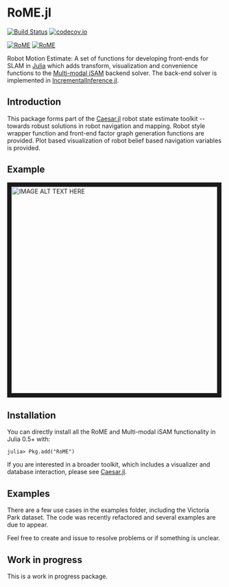 # RoME.jl

[![Build Status](https://travis-ci.org/dehann/RoME.jl.svg?branch=master)](https://travis-ci.org/dehann/RoME.jl)
[![codecov.io](https://codecov.io/github/dehann/RoME.jl/coverage.svg?branch=master)](https://codecov.io/github/dehann/RoME.jl?branch=master)

[![RoME](http://pkg.julialang.org/badges/RoME_0.5.svg)](http://pkg.julialang.org/?pkg=RoME&ver=0.5)
[![RoME](http://pkg.julialang.org/badges/RoME_0.6.svg)](http://pkg.julialang.org/?pkg=RoME&ver=0.6)


Robot Motion Estimate: A set of functions for developing front-ends for SLAM in [Julia](www.julialang.org) which adds transform, visualization and convenience functions to the [Multi-modal iSAM](http://frc.ri.cmu.edu/~kaess/pub/Fourie16iros.pdf) backend solver. The back-end solver is implemented in [IncrementalInference.jl](https://github.com/dehann/IncrementalInference.jl).

## Introduction

This package forms part of the [Caesar.jl](https://github.com/dehann/Caesar.jl) robot state estimate toolkit -- towards robust solutions in robot navigation and mapping. Robot style wrapper function and front-end factor graph generation functions are provided. Plot based visualization of robot belief based navigation variables is provided.

## Example

<a href="https://vimeo.com/190052649" target="_blank"><img src="https://raw.githubusercontent.com/dehann/IncrementalInference.jl/master/doc/images/mmisamvid01.gif" alt="IMAGE ALT TEXT HERE" width="480" border="10" /></a>

## Installation

You can directly install all the RoME and Multi-modal iSAM functionality in Julia 0.5+ with:

    julia> Pkg.add("RoME")

If you are interested in a broader toolkit, which includes a visualizer and database interaction, please see [Caesar.jl](https://github.com/dehann/Caesar.jl).

## Examples

There are a few use cases in the examples folder, including the Victoria Park dataset. The code was recently refactored and several examples are due to appear.

Feel free to create and issue to resolve problems or if something is unclear.

## Work in progress

This is a work in progress package.
